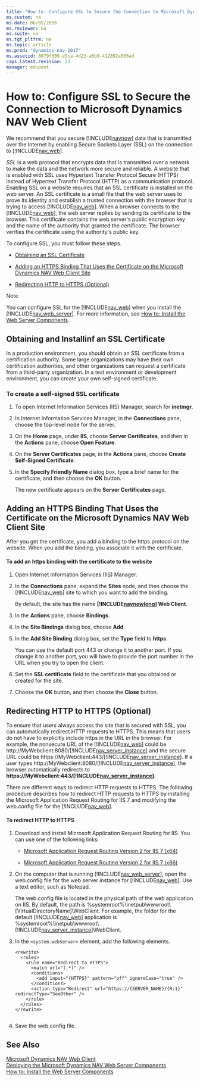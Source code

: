 ```yaml
---
title: "How to: Configure SSL to Secure the Connection to Microsoft Dynamics NAV Web Client"
ms.custom: na
ms.date: 06/05/2016
ms.reviewer: na
ms.suite: na
ms.tgt_pltfrm: na
ms.topic: article
ms.prod: "dynamics-nav-2017"
ms.assetid: 8079f309-e5ca-4d23-a6b9-412892a565ad
caps.latest.revision: 23
manager: edupont
---
```

# How to: Configure SSL to Secure the Connection to Microsoft Dynamics NAV Web Client
We recommend that you secure [!INCLUDE[navnow](includes/navnow_md.md)] data that is transmitted over the Internet by enabling Secure Sockets Layer \(SSL\) on the connection to [!INCLUDE[nav_web](includes/nav_web_md.md)].  
  
 *SSL* is a web protocol that encrypts data that is transmitted over a network to make the data and the network more secure and reliable. A website that is enabled with SSL uses Hypertext Transfer Protocol Secure \(HTTPS\) instead of Hypertext Transfer Protocol \(HTTP\) as a communication protocol. Enabling SSL on a website requires that an SSL certificate is installed on the web server. An SSL certificate is a small file that the web server uses to prove its identity and establish a trusted connection with the browser that is trying to access [!INCLUDE[nav_web](includes/nav_web_md.md)]. When a browser connects to the [!INCLUDE[nav_web](includes/nav_web_md.md)], the web server replies by sending its certificate to the browser. This certificate contains the web server's public encryption key and the name of the authority that granted the certificate. The browser verifies the certificate using the authority's public key.  
  
 To configure SSL, you must follow these steps.  
  
-   [Obtaining an SSL Certificate](How-to--Configure-SSL-to-Secure-the-Connection-to-Microsoft-Dynamics-NAV-Web-Client.md#Cert)  
  
-   [Adding an HTTPS Binding That Uses the Certificate on the Microsoft Dynamics NAV Web Client Site](How-to--Configure-SSL-to-Secure-the-Connection-to-Microsoft-Dynamics-NAV-Web-Client.md#Binding)  
  
-   [Redirecting HTTP to HTTPS (Optional)](How-to--Configure-SSL-to-Secure-the-Connection-to-Microsoft-Dynamics-NAV-Web-Client.md#Redirect)  
  
> [!NOTE]  
>  You can configure SSL for the [!INCLUDE[nav_web](includes/nav_web_md.md)] when you install the [!INCLUDE[nav_web_server](includes/nav_web_server_md.md)]. For more information, see [How to: Install the Web Server Components](How-to--Install-the-Web-Server-Components.md).  
  
##  <a name="Cert"></a> Obtaining and Installinf an SSL Certificate  
 In a production environment, you should obtain an SSL certificate from a certification authority. Some large organizations may have their own certification authorities, and other organizations can request a certificate from a third-party organization. In a test environment or development environment, you can create your own self-signed certificate.  
  
### To create a self-signed SSL certificate  
  
1.  To open Internet Information Services \(IIS\) Manager, search for **inetmgr**.  
  
2.  In Internet Information Services Manager, in the **Connections** pane, choose the top-level node for the server.  
  
3.  On the **Home** page, under **IIS**, choose **Server Certificates**, and then in the **Actions** pane, choose **Open Feature**.  
  
4.  On the **Server Certificates** page, in the **Actions** pane, choose **Create Self-Signed Certificate**.  
  
5.  In the **Specify Friendly Name** dialog box, type a brief name for the certificate, and then choose the **OK** button.  
  
     The new certificate appears on the **Server Certificates** page.  
  
##  <a name="Binding"></a> Adding an HTTPS Binding That Uses the Certificate on the Microsoft Dynamics NAV Web Client Site  
 After you get the certificate, you add a binding to the https protocol on the website. When you add the binding, you associate it with the certificate.  
  
#### To add an https binding with the certificate to the website  
  
1.  Open Internet Information Services \(IIS\) Manager.  
  
2.  In the **Connections** pane, expand the **Sites** node, and then choose the [!INCLUDE[nav_web](includes/nav_web_md.md)] site to which you want to add the binding.  
  
     By default, the site has the name **[!INCLUDE[navnowlong](includes/navnowlong_md.md)] Web Client**.  
  
3.  In the **Actions** pane, choose **Bindings**.  
  
4.  In the **Site Bindings** dialog box, choose **Add**.  
  
5.  In the **Add Site Binding** dialog box, set the **Type** field to **https**.  
  
     You can use the default port 443 or change it to another port. If you change it to another port, you will have to provide the port number in the URL when you try to open the client.  
  
6.  Set the **SSL certificate** field to the certificate that you obtained or created for the site.  
  
7.  Choose the **OK** button, and then choose the **Close** button.  
  
##  <a name="Redirect"></a> Redirecting HTTP to HTTPS \(Optional\)  
 To ensure that users always access the site that is secured with SSL, you can automatically redirect HTTP requests to HTTPS. This means that users do not have to explicitly include https in the URL in the browser. For example, the nonsecure URL of the [!INCLUDE[nav_web](includes/nav_web_md.md)] could be http://MyWebclient:8080/[!INCLUDE[nav_server_instance](includes/nav_server_instance_md.md)] and the secure URL could be https://MyWebclient:443/[!INCLUDE[nav_server_instance](includes/nav_server_instance_md.md)]. If a user types http://MyWebclient:8080/[!INCLUDE[nav_server_instance](includes/nav_server_instance_md.md)], the browser automatically redirects to **https://MyWebclient:443/[!INCLUDE[nav_server_instance](includes/nav_server_instance_md.md)]**.  
  
 There are different ways to redirect HTTP requests to HTTPS. The following procedure describes how to redirect HTTP requests to HTTPS by installing the Microsoft Application Request Routing for IIS 7 and modifying the web.config file for the [!INCLUDE[nav_web](includes/nav_web_md.md)].  
  
#### To redirect HTTP to HTTPS  
  
1.  Download and install Microsoft Application Request Routing for IIS. You can use one of the following links:  
  
    -   [Microsoft Application Request Routing Version 2 for IIS 7 \(x64\)](http://go.microsoft.com/fwlink/?LinkID=265360)  
  
    -   [Microsoft Application Request Routing Version 2 for IIS 7 \(x86\)](http://go.microsoft.com/fwlink/?LinkID=265361)  
  
2.  On the computer that is running [!INCLUDE[nav_web_server](includes/nav_web_server_md.md)], open the web.config file for the web server instance for [!INCLUDE[nav_web](includes/nav_web_md.md)]. Use a text editor, such as Notepad.  
  
     The web.config file is located in the physical path of the web application on IIS. By default, the path is %systemroot%\\inetpub\\wwwroot\\\[VirtualDirectoryName\]\\WebClient. For example, the folder for the default [!INCLUDE[nav_web](includes/nav_web_md.md)] application is %systemroot%\\inetpub\\wwwroot\\[!INCLUDE[nav_server_instance](includes/nav_server_instance_md.md)]\\WebClient.  
  
3.  In the `<system.webServer>` element, add the following elements.  
  
    ```  
    <rewrite>  
      <rules>  
        <rule name="Redirect to HTTPS">  
          <match url="(.*)" />  
          <conditions>  
            <add input="{HTTPS}" pattern="off" ignoreCase="true" />  
          </conditions>  
          <action type="Redirect" url="https://{SERVER_NAME}/{R:1}" redirectType="SeeOther" />  
        </rule>  
      </rules>  
    </rewrite>  
  
    ```  
  
4.  Save the web.config file.  
  
## See Also  
 [Microsoft Dynamics NAV Web Client](Microsoft-Dynamics-NAV-Web-Client.md)   
 [Deploying the Microsoft Dynamics NAV Web Server Components](Deploying-the-Microsoft-Dynamics-NAV-Web-Server-Components.md)   
 [How to: Install the Web Server Components](How-to--Install-the-Web-Server-Components.md)